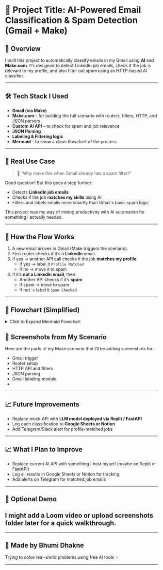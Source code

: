 # 📂 Project Title: AI-Powered Email Classification & Spam Detection (Gmail + Make)

## 📌 Overview
I built this project to automatically classify emails in my Gmail using **AI** and **Make.com**. It’s designed to detect LinkedIn job emails, check if the job is relevant to my profile, and also filter out spam using an HTTP-based AI classifier.

---

## 🛠 Tech Stack I Used

- **Gmail (via Make)**
- **Make.com** – for building the full scenario with routers, filters, HTTP, and JSON parsers
- **Custom AI API** – to check for spam and job relevance
- **JSON Parsing**
- **Labeling & Filtering logic**
- **Mermaid** – to show a clean flowchart of the process

---

## 🧠 Real Use Case

> 🤔 “Why make this when Gmail already has a spam filter?”

Good question! But this goes a step further:
- Detects **LinkedIn job emails**
- Checks if the job **matches my skills** using AI
- Filters and labels emails more smartly than Gmail's basic spam logic

This project was my way of mixing productivity with AI automation for something I actually needed.

---

## 🔄 How the Flow Works

1. A new email arrives in Gmail (Make triggers the scenario).
2. First router checks if it’s a **LinkedIn** email.
3. If yes → another API call checks if the job **matches my profile**.
   - If yes → label it `Profile Matched`
   - If no → move it to spam
4. If it’s **not a LinkedIn email**, then:
   - Another API checks if it’s **spam**
   - If spam → move to spam
   - If not → label it `Spam Checked`

---

## 🧭 Flowchart (Simplified)

<details>
<summary>Click to Expand Mermaid Flowchart</summary>
```mermaid
flowchart TD
    A[Trigger: New Gmail Email] --> B{Router: LinkedIn Email?}
    B -- Yes --> C[HTTP API: LinkedIn Check]
    C --> D[JSON Parser: Is LinkedIn?]
    D -- Yes --> E{Router: Profile Match?}
    E -- Yes --> F[Label: Profile Matched]
    E -- No --> G[Move to Spam]
    D -- No --> H[HTTP API: Spam Check]
    H --> I[JSON Parser: Is Spam?]
    I -- Yes --> J[Move to Spam]
    I -- No --> K[Label: Spam Checked] 
</details>

## 🧩 Screenshots from My Scenario

Here are the parts of my Make scenario that I’ll be adding screenshots for:

- Gmail trigger
- Router setup
- HTTP API and filters
- JSON parsing
- Gmail labeling module
-  
---

## 📈 Future Improvements

- Replace mock API with **LLM model deployed via Replit / FastAPI**
- Log each classification to **Google Sheets or Notion**
- Add Telegram/Slack alert for profile-matched jobs
  
---

## 📈 What I Plan to Improve

- Replace current AI API with something I host myself (maybe on Replit or FastAPI)  
- Log all results in Google Sheets or Notion for tracking  
- Add alerts on Telegram for matched job emails
  
---

## 🎥 Optional Demo

I might add a Loom video or upload screenshots folder later for a quick walkthrough.
---
---

## 💬 Made by Bhumi Dhakne  
Trying to solve real-world problems using free AI tools ✨

---
